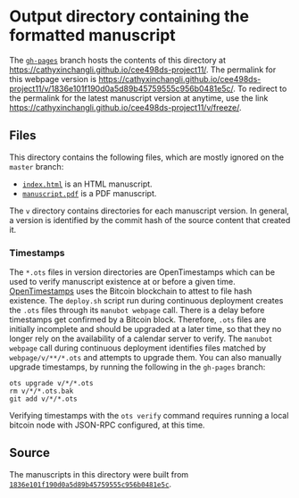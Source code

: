 # Output directory containing the formatted manuscript

The [`gh-pages`](https://github.com/cathyxinchangli/cee498ds-project11/tree/gh-pages) branch hosts the contents of this directory at <https://cathyxinchangli.github.io/cee498ds-project11/>.
The permalink for this webpage version is <https://cathyxinchangli.github.io/cee498ds-project11/v/1836e101f190d0a5d89b45759555c956b0481e5c/>.
To redirect to the permalink for the latest manuscript version at anytime, use the link <https://cathyxinchangli.github.io/cee498ds-project11/v/freeze/>.

## Files

This directory contains the following files, which are mostly ignored on the `master` branch:

+ [`index.html`](index.html) is an HTML manuscript.
+ [`manuscript.pdf`](manuscript.pdf) is a PDF manuscript.

The `v` directory contains directories for each manuscript version.
In general, a version is identified by the commit hash of the source content that created it.

### Timestamps

The `*.ots` files in version directories are OpenTimestamps which can be used to verify manuscript existence at or before a given time.
[OpenTimestamps](https://opentimestamps.org/) uses the Bitcoin blockchain to attest to file hash existence.
The `deploy.sh` script run during continuous deployment creates the `.ots` files through its `manubot webpage` call.
There is a delay before timestamps get confirmed by a Bitcoin block.
Therefore, `.ots` files are initially incomplete and should be upgraded at a later time, so that they no longer rely on the availability of a calendar server to verify.
The `manubot webpage` call during continuous deployment identifies files matched by `webpage/v/**/*.ots` and attempts to upgrade them.
You can also manually upgrade timestamps, by running the following in the `gh-pages` branch:

```shell
ots upgrade v/*/*.ots
rm v/*/*.ots.bak
git add v/*/*.ots
```

Verifying timestamps with the `ots verify` command requires running a local bitcoin node with JSON-RPC configured, at this time.

## Source

The manuscripts in this directory were built from
[`1836e101f190d0a5d89b45759555c956b0481e5c`](https://github.com/cathyxinchangli/cee498ds-project11/commit/1836e101f190d0a5d89b45759555c956b0481e5c).
